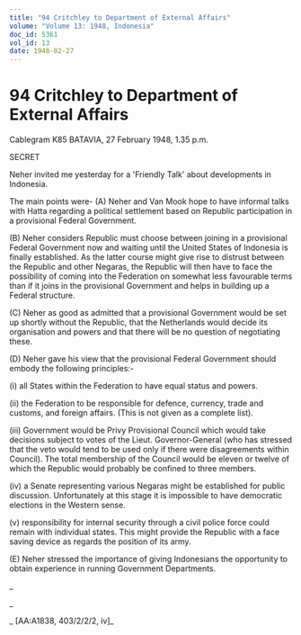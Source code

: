 ```yaml
---
title: "94 Critchley to Department of External Affairs"
volume: "Volume 13: 1948, Indonesia"
doc_id: 5361
vol_id: 13
date: 1948-02-27
---
```


# 94 Critchley to Department of External Affairs

Cablegram K85 BATAVIA, 27 February 1948, 1.35 p.m.

SECRET

Neher invited me yesterday for a 'Friendly Talk' about developments in Indonesia.

The main points were- (A) Neher and Van Mook hope to have informal talks with Hatta regarding a political settlement based on Republic participation in a provisional Federal Government.

(B) Neher considers Republic must choose between joining in a provisional Federal Government now and waiting until the United States of Indonesia is finally established. As the latter course might give rise to distrust between the Republic and other Negaras, the Republic will then have to face the possibility of coming into the Federation on somewhat less favourable terms than if it joins in the provisional Government and helps in building up a Federal structure.

(C) Neher as good as admitted that a provisional Government would be set up shortly without the Republic, that the Netherlands would decide its organisation and powers and that there will be no question of negotiating these.

(D) Neher gave his view that the provisional Federal Government should embody the following principles:-

(i) all States within the Federation to have equal status and powers.

(ii) the Federation to be responsible for defence, currency, trade and customs, and foreign affairs. (This is not given as a complete list).

(iii) Government would be Privy Provisional Council which would take decisions subject to votes of the Lieut. Governor-General (who has stressed that the veto would tend to be used only if there were disagreements within Council). The total membership of the Council would be eleven or twelve of which the Republic would probably be confined to three members.

(iv) a Senate representing various Negaras might be established for public discussion. Unfortunately at this stage it is impossible to have democratic elections in the Western sense.

(v) responsibility for internal security through a civil police force could remain with individual states. This might provide the Republic with a face saving device as regards the position of its army.

(E) Neher stressed the importance of giving Indonesians the opportunity to obtain experience in running Government Departments.

_

_

_ [AA:A1838, 403/2/2/2, iv]_
